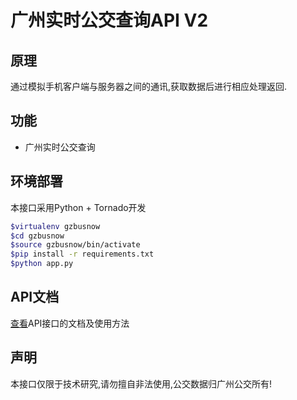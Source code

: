 # 广州实时公交查询API V2

## 原理

通过模拟手机客户端与服务器之间的通讯,获取数据后进行相应处理返回.

## 功能

* 广州实时公交查询

## 环境部署

本接口采用Python + Tornado开发

```bash
$virtualenv gzbusnow
$cd gzbusnow
$source gzbusnow/bin/activate
$pip install -r requirements.txt
$python app.py
```

## API文档

[查看](http://doc.chenjiehua.me/api)API接口的文档及使用方法

## 声明

本接口仅限于技术研究,请勿擅自非法使用,公交数据归广州公交所有!
